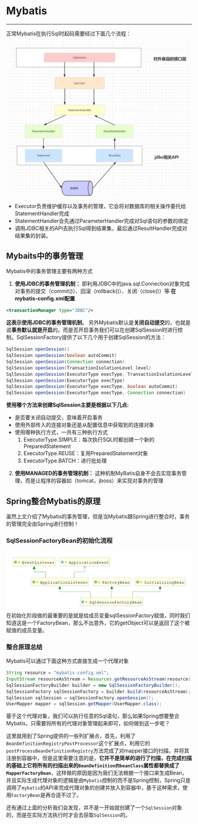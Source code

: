 # Mybatis
---

正常Mybatis在执行Sql时起码需要经过下面几个流程：
![asserets/645.webp](asserts/645.webp)
- Executor负责维护缓存以及事务的管理，它会将对数据库的相关操作委托给StatementHandler完成
- StatementHandler会先通过ParameterHandler完成对Sql语句的参数的绑定
- 调用JDBC相关的API去执行Sql得到结果集，最后通过ResultHandler完成对结果集的封装。

## Mybaits中的事务管理
Mybatis中的事务管理主要有两种方式 
1. **使用JDBC的事务管理机制：** 即利用JDBC中的java.sql.Connection对象完成对事务的提交（commit()）、回滚（rollback()）、关闭（close()）等
**在mybatis-config.xml配置**
```xml
<transactionManager type="JDBC"/>
```
**这表示使用JDBC的事务管理机制**。
另外Mybatis默认是**关闭自动提交**的，也就是说**事务默认就是开启**的。而是否开启事务我们可以在创建SqlSession时进行控制。SqlSessionFactory提供了以下几个用于创建SqlSession的方法：
```java
SqlSession openSession()
SqlSession openSession(boolean autoCommit)
SqlSession openSession(Connection connection)
SqlSession openSession(TransactionIsolationLevel level)
SqlSession openSession(ExecutorType execType, TransactionIsolationLevel level)
SqlSession openSession(ExecutorType execType)
SqlSession openSession(ExecutorType execType, boolean autoCommit)
SqlSession openSession(ExecutorType execType, Connection connection)
```
**使用哪个方法来创建SqlSession主要是根据以下几点:**
- 是否要关闭自动提交，意味着开启事务
- 使用外部传入的连接对象还是从配置信息中获取到的连接对象
- 使用哪种执行方式，一共有三种执行方式
    1. ExecutorType.SIMPLE：每次执行SQL时都创建一个新的PreparedStatement
    2. ExecutorType.REUSE：复用PreparedStatement对象
    3. ExecutorType.BATCH：进行批处理

2. **使用MANAGED的事务管理机制：** 这种机制MyBatis自身不会去实现事务管理，而是让程序的容器如（tomcat，jboss）来实现对事务的管理

## Spring整合Mybatis的原理
虽然上文介绍了Mybatis的事务管理，但是当Mybatis跟Spring进行整合时，事务的管理完全由Spring进行控制！

### SqlSessionFactoryBean的初始化流程
![asserets/645.webp](asserts/640.png)
在初始化阶段做的最重要的是就是给成员变量sqlSessionFactory赋值，同时我们知道这是一个FactoryBean，那么不出意外，它的getObject可以是返回了这个被赋值的成员变量。
### 整合原理总结
Mybatis可以通过下面这种方式直接生成一个代理对象
```java
String resource = "mybatis-config.xml";
InputStream resourceAsStream = Resources.getResourceAsStream(resource);
SqlSessionFactoryBuilder builder = new SqlSessionFactoryBuilder();
SqlSessionFactory sqlSessionFactory = builder.build(resourceAsStream);
SqlSession sqlSession = sqlSessionFactory.openSession();
UserMapper mapper = sqlSession.getMapper(UserMapper.class);
```

基于这个代理对象，我们可以执行任意的Sql语句，那么如果Spring想要整合Mybatis，只需要将所有的代理对象管理起来即可，如何做到这一步呢？

这里就用到了Spring提供的一些列扩展点，首先，利用了`BeanDefinitionRegistryPostProcessor`这个扩展点，利用它的`postProcessBeanDefinitionRegistry`方法完成了对mapper接口的扫描，并将其注册到容器中，但是这里需要注意的是，**它并不是简单的进行了扫描，在完成扫描的基础上它将所有的扫描出来的`BeanDefinition的beanClass`属性都替换成了`MapperFactoryBean`**，这样做的原因是因为我们无法根据一个接口来生成Bean，并且实际生成代理对象的逻辑是由`Mybatis`控制的而不是Spring控制，Spring只是调用了`mybatis`的API来完成代理对象的创建并放入到容器中，基于这种需求，使用`FactoryBean`是再合适不过了。

还有通过上面的分析我们会发现，并不是一开始就创建了一个`SqlSession`对象的，而是在实际方法执行时才会去获取`SqlSession`的。